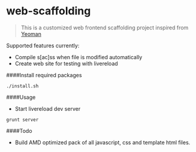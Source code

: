web-scaffolding
============
 > This is a customized web frontend scaffolding project inspired from [Yeoman](http://yeoman.io)

Supported features currently:
 * Compile s[ac]ss when file is modified automatically
 * Create web site for testing with livereload

####Install required packages
```shell
./install.sh
```
####Usage

- Start livereload dev server

```shell
grunt server
```

####Todo
 * Build AMD optimized pack of all javascript, css and template html files.
